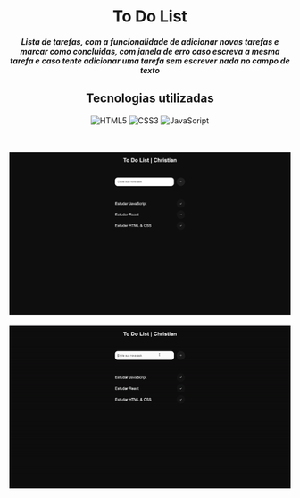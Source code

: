 <h1 align="center">To Do List</h1>
<h5 align="center">Lista de tarefas, com a funcionalidade de adicionar novas tarefas e marcar como concluidas, com janela de erro caso escreva a mesma tarefa e caso tente adicionar uma tarefa sem escrever nada no campo de texto </h5>
<div style="display: inline_block" align="center">
<h2 align="center">Tecnologias utilizadas</h2>
<img align="center" alt="HTML5" src="https://img.shields.io/badge/HTML5-E34F26?style=for-the-badge&logo=html5&logoColor=white" />
<img align="center" alt="CSS3" src="https://img.shields.io/badge/CSS3-1572B6?style=for-the-badge&logo=css3&logoColor=white" />
<img align="center" alt="JavaScript" src="https://img.shields.io/badge/JavaScript-F7DF1E?style=for-the-badge&logo=javascript&logoColor=black" />
</div>
<br/>
<br/>
<p align="center" > 
  <img src="demo/todolistScreen.png" width="600px" />
  <br/>
  <br/>
  <img src="demo/todolist.gif"  width="600px" /> 
</p>
